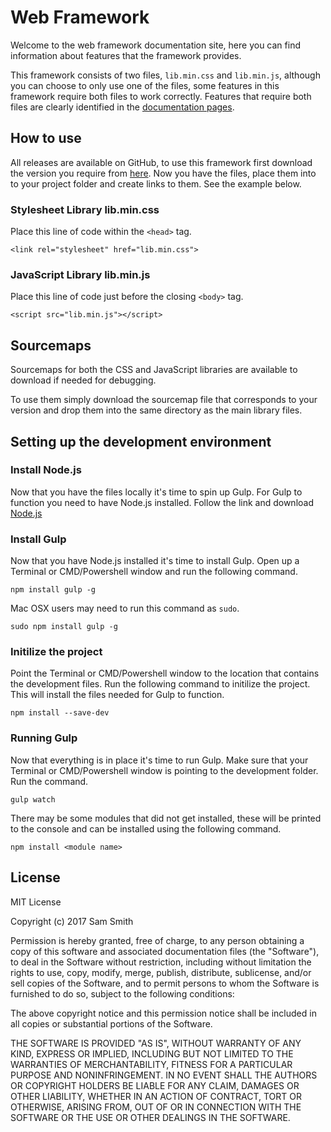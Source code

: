 # Web Framework

Welcome to the web framework documentation site, here you can find information about features that the framework provides.

This framework consists of two files, `lib.min.css` and `lib.min.js`, although you can choose to only use one of the files, 
some features in this framework require both files to work correctly. Features that require both files are clearly identified 
in the [documentation pages](https://samsmith.me/projects/webFramework/docSite/).

## How to use
All releases are available on GitHub, to use this framework first download the version you require from 
[here](https://github.com/smithymx67/Web-Framework/releases). Now you have the files, place them into to your project 
folder and create links to them. See the example below.

### Stylesheet Library lib.min.css
Place this line of code within the `<head>` tag.

`<link rel="stylesheet" href="lib.min.css">`


### JavaScript Library lib.min.js
Place this line of code just before the closing `<body>` tag.

`<script src="lib.min.js"></script>`

## Sourcemaps
Sourcemaps for both the CSS and JavaScript libraries are available to download if needed for debugging.

To use them simply download the sourcemap file that corresponds to your version and drop them into the same directory as 
the main library files.


## Setting up the development environment
### Install Node.js
Now that you have the files locally it's time to spin up Gulp.
For Gulp to function you need to have Node.js installed.
Follow the link and download [Node.js](https://nodejs.org/en/download/)

### Install Gulp
Now that you have Node.js installed it's time to install Gulp.
Open up a Terminal or CMD/Powershell window and run the following command.

`npm install gulp -g`

Mac OSX users may need to run this command as `sudo`.

`sudo npm install gulp -g`

### Initilize the project
Point the Terminal or CMD/Powershell window to the location that contains the development files.
Run the following command to initilize the project.
This will install the files needed for Gulp to function.

`npm install --save-dev`

### Running Gulp
Now that everything is in place it's time to run Gulp.
Make sure that your Terminal or CMD/Powershell window is pointing to the development folder.
Run the command.

`gulp watch`

There may be some modules that did not get installed, these will be printed to the console and can be installed using the following command.

`npm install <module name>`


## License
MIT License

Copyright (c) 2017 Sam Smith

Permission is hereby granted, free of charge, to any person obtaining a copy of this software and associated documentation 
files (the "Software"), to deal in the Software without restriction, including without limitation the rights to use, copy, 
modify, merge, publish, distribute, sublicense, and/or sell copies of the Software, and to permit persons to whom the Software 
is furnished to do so, subject to the following conditions:

The above copyright notice and this permission notice shall be included in all copies or substantial portions of the Software.

THE SOFTWARE IS PROVIDED "AS IS", WITHOUT WARRANTY OF ANY KIND, EXPRESS OR IMPLIED, INCLUDING BUT NOT LIMITED TO THE WARRANTIES 
OF MERCHANTABILITY, FITNESS FOR A PARTICULAR PURPOSE AND NONINFRINGEMENT. IN NO EVENT SHALL THE AUTHORS OR COPYRIGHT HOLDERS BE 
LIABLE FOR ANY CLAIM, DAMAGES OR OTHER LIABILITY, WHETHER IN AN ACTION OF CONTRACT, TORT OR OTHERWISE, ARISING FROM, OUT OF OR IN 
CONNECTION WITH THE SOFTWARE OR THE USE OR OTHER DEALINGS IN THE SOFTWARE.
